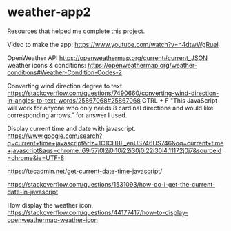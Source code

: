 # weather-app2


Resources that helped me complete this project.

Video to make the app: https://www.youtube.com/watch?v=n4dtwWgRueI

OpenWeather API
https://openweathermap.org/current#current_JSON
weather icons & conditions: https://openweathermap.org/weather-conditions#Weather-Condition-Codes-2

Converting wind direction degree to text.
https://stackoverflow.com/questions/7490660/converting-wind-direction-in-angles-to-text-words/25867068#25867068
CTRL + F "This JavaScript will work for anyone who only needs 8 cardinal directions and would like corresponding arrows." for answer I used.


Display current time and date with javascript.
https://www.google.com/search?q=current+time+javascript&rlz=1C1CHBF_enUS746US746&oq=current+time+javascript&aqs=chrome..69i57j0l2j0i10i22i30j0i22i30l4.11172j0j7&sourceid=chrome&ie=UTF-8

https://tecadmin.net/get-current-date-time-javascript/

https://stackoverflow.com/questions/1531093/how-do-i-get-the-current-date-in-javascript

How display the weather icon.
https://stackoverflow.com/questions/44177417/how-to-display-openweathermap-weather-icon
